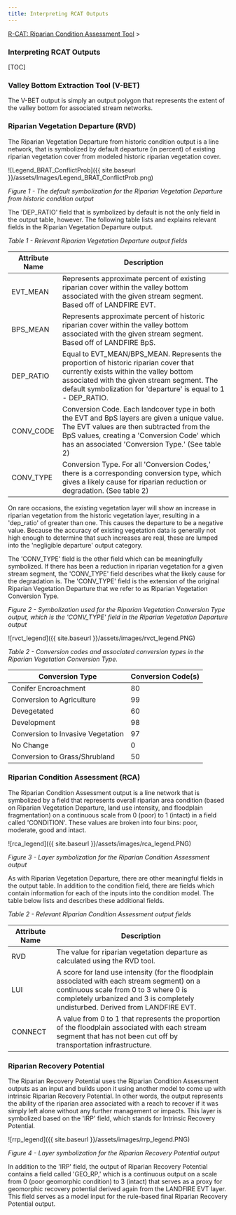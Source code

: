 ```yaml
---
title: Interpreting RCAT Outputs
---
```


[R-CAT: Riparian Condition Assessment Tool](http://etal.joewheaton.org/rcat)‎ > ‎

### Interpreting RCAT Outputs

[TOC]

### Valley Bottom Extraction Tool (V-BET)

The V-BET output is simply an output polygon that represents the extent of the valley bottom for associated stream networks. 

### Riparian Vegetation Departure (RVD)

The Riparian Vegetation Departure from historic condition output is a line network, that is symbolized by default departure (in percent) of existing riparian vegetation cover from modeled historic riparian vegetation cover.

![Legend_BRAT_ConflictProb]({{ site.baseurl }}/assets/Images/Legend_BRAT_ConflictProb.png)

 *Figure 1 - The default symbolization for the Riparian Vegetation Departure from historic condition output*

The 'DEP_RATIO' field that is symbolized by default is not the only field in the output table, however. The following table lists and explains relevant fields in the Riparian Vegetation Departure output.

*Table 1 - Relevant Riparian Vegetation Departure output fields*

| Attribute Name | Description                              |
| -------------- | ---------------------------------------- |
| EVT_MEAN       | Represents approximate percent of existing riparian cover within the valley bottom associated with the given stream segment.  Based off of LANDFIRE EVT. |
| BPS_MEAN       | Represents approximate percent of historic riparian cover within the valley bottom associated with the given stream segment.  Based off of LANDFIRE BpS. |
| DEP_RATIO      | Equal to EVT_MEAN/BPS_MEAN.  Represents the proportion of historic riparian cover that currently exists within the valley bottom associated with the given stream segment.  The default symbolization for 'departure' is equal to 1 - DEP_RATIO. |
| CONV_CODE      | Conversion Code.  Each landcover type in both the EVT and BpS layers are given a unique value.  The EVT values are then subtracted from the BpS values, creating a 'Conversion Code' which has an associated 'Conversion Type.'  (See table 2) |
| CONV_TYPE      | Conversion Type.  For all 'Conversion Codes,' there is a corresponding conversion type, which gives a likely cause for riparian reduction or degradation.  (See table 2) |



On rare occasions, the existing vegetation layer will show an increase in riparian vegetation from the historic vegetation layer, resulting in a 'dep_ratio' of greater than one.  This causes the departure to be a negative value.  Because the accuracy of existing vegetation data is generally not high enough to determine that such increases are real, these are lumped into the 'negligible departure' output category.

The 'CONV_TYPE' field is the other field which can be meaningfully symbolized. If there has been a reduction in riparian vegetation for a given stream segment, the 'CONV_TYPE' field describes what the likely cause for the degradation is. The 'CONV_TYPE' field is the extension of the original Riparian Vegetation Departure that we refer to as Riparian Vegetation Conversion Type.

*Figure 2 - Symbolization used for the Riparian Vegetation Conversion Type output, which is the 'CONV_TYPE' field in the Riparian Vegetation Departure output*

![rvct_legend]({{ site.baseurl }}/assets/images/rvct_legend.PNG)



*Table 2 - Conversion codes and associated conversion types in the Riparian Vegetation Conversion Type.*



| Conversion Type                   | Conversion Code(s) |
| --------------------------------- | ------------------ |
| Conifer Encroachment              | 80                 |
| Conversion to Agriculture         | 99                 |
| Devegetated                       | 60                 |
| Development                       | 98                 |
| Conversion to Invasive Vegetation | 97                 |
| No Change                         | 0                  |
| Conversion to Grass/Shrubland     | 50                 |



### Riparian Condition Assessment (RCA)

The Riparian Condition Assessment output is a line network that is symbolized by a field that represents overall riparian area condition (based on Riparian Vegetation Departure, land use intensity, and floodplain fragmentation) on a continuous scale from 0 (poor) to 1 (intact) in a field called 'CONDITION'. These values are broken into four bins: poor, moderate, good and intact.

![rca_legend]({{ site.baseurl }}/assets/images/rca_legend.PNG)

*Figure 3 - Layer symbolization for the Riparian Condition Assessment output*

As with Riparian Vegetation Departure, there are other meaningful fields in the output table. In addition to the condition field, there are fields which contain information for each of the inputs into the condition model. The table below lists and describes these additional fields.

*Table 2 - Relevant Riparian Condition Assessment output fields*

| Attribute Name | Description                              |
| -------------- | ---------------------------------------- |
| RVD            | The value for riparian vegetation departure as calculated using the RVD tool. |
| LUI            | A score for land use intensity (for the floodplain associated with each stream segment) on a continuous scale from 0 to 3 where 0 is completely urbanized and 3 is completely undisturbed.  Derived from LANDFIRE EVT. |
| CONNECT        | A value from 0 to 1 that represents the proportion of the floodplain associated with each stream segment that has not been cut off by transportation infrastructure. |



### Riparian Recovery Potential

The Riparian Recovery Potential uses the Riparian Condition Assessment outputs as an input and builds upon it using another model to come up with intrinsic Riparian Recovery Potential. In other words, the output represents the ability of the riparian area associated with a reach to recover if it was simply left alone without any further management or impacts. This layer is symbolized based on the 'IRP' field, which stands for Intrinsic Recovery Potential.

![rrp_legend]({{ site.baseurl }}/assets/images/rrp_legend.PNG)



*Figure 4 - Layer symbolization for the Riparian Recovery Potential output*

In addition to the 'IRP' field, the output of Riparian Recovery Potential contains a field called 'GEO_RP,' which is a continuous output on a scale from 0 (poor geomorphic condition) to 3 (intact) that serves as a proxy for geomorphic recovery potential derived again from the LANDFIRE EVT layer. This field serves as a model input for the rule-based final Riparian Recovery Potential output.

